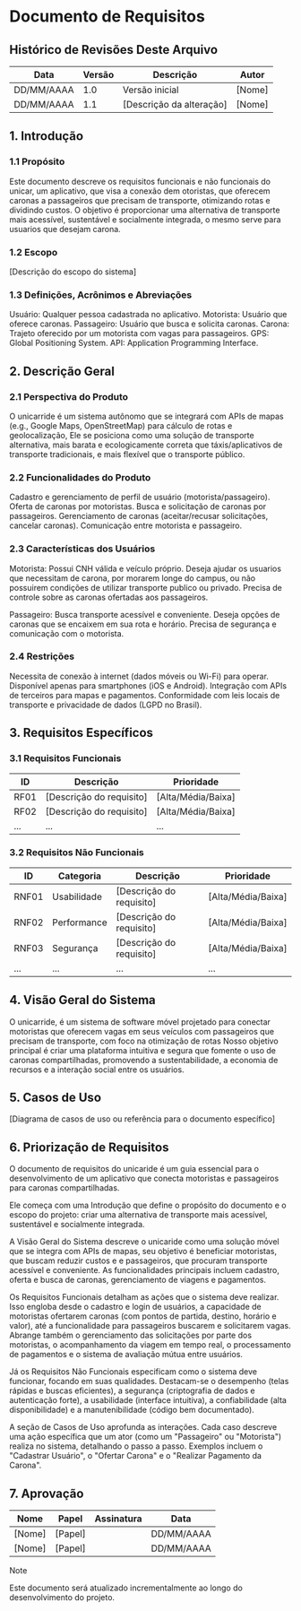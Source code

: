 # Documento de Requisitos

## Histórico de Revisões Deste Arquivo

| Data       | Versão | Descrição                | Autor  |
| ---------- | ------ | ------------------------ | ------ |
| DD/MM/AAAA | 1.0    | Versão inicial           | [Nome] |
| DD/MM/AAAA | 1.1    | [Descrição da alteração] | [Nome] |

## 1. Introdução

### 1.1 Propósito

Este documento descreve os requisitos funcionais e não funcionais do unicar, um aplicativo, que visa a conexão dem otoristas, que oferecem caronas a passageiros que precisam de transporte, otimizando rotas e dividindo custos. O objetivo é proporcionar uma alternativa de transporte mais acessível, sustentável e socialmente integrada, o mesmo serve para usuarios que desejam carona.

### 1.2 Escopo

[Descrição do escopo do sistema]

### 1.3 Definições, Acrônimos e Abreviações

Usuário: Qualquer pessoa cadastrada no aplicativo.
Motorista: Usuário que oferece caronas.
Passageiro: Usuário que busca e solicita caronas.
Carona: Trajeto oferecido por um motorista com vagas para passageiros.
GPS: Global Positioning System.
API: Application Programming Interface.

## 2. Descrição Geral

### 2.1 Perspectiva do Produto

O unicarride é um sistema autônomo que se integrará com APIs de mapas (e.g., Google Maps, OpenStreetMap) para cálculo de rotas e geolocalização, Ele se posiciona como uma solução de transporte alternativa, mais barata e ecologicamente correta que táxis/aplicativos de transporte tradicionais, e mais flexível que o transporte público.

### 2.2 Funcionalidades do Produto

Cadastro e gerenciamento de perfil de usuário (motorista/passageiro).
Oferta de caronas por motoristas.
Busca e solicitação de caronas por passageiros.
Gerenciamento de caronas (aceitar/recusar solicitações, cancelar caronas).
Comunicação entre motorista e passageiro.

### 2.3 Características dos Usuários

Motorista:
Possui CNH válida e veículo próprio.
Deseja ajudar os usuarios que necessitam de carona, por morarem longe do campus, ou não possuirem condições de utilizar transporte publico ou privado.
Precisa de controle sobre as caronas ofertadas aos passageiros.

Passageiro:
Busca transporte acessível e conveniente.
Deseja opções de caronas que se encaixem em sua rota e horário.
Precisa de segurança e comunicação com o motorista.

### 2.4 Restrições

Necessita de conexão à internet (dados móveis ou Wi-Fi) para operar.
Disponível apenas para smartphones (iOS e Android).
Integração com APIs de terceiros para mapas e pagamentos.
Conformidade com leis locais de transporte e privacidade de dados (LGPD no Brasil).

## 3. Requisitos Específicos

### 3.1 Requisitos Funcionais

| ID   | Descrição                | Prioridade         |
| ---- | ------------------------ | ------------------ |
| RF01 | [Descrição do requisito] | [Alta/Média/Baixa] |
| RF02 | [Descrição do requisito] | [Alta/Média/Baixa] |
| ...  | ...                      | ...                |

### 3.2 Requisitos Não Funcionais

| ID    | Categoria   | Descrição                | Prioridade         |
| ----- | ----------- | ------------------------ | ------------------ |
| RNF01 | Usabilidade | [Descrição do requisito] | [Alta/Média/Baixa] |
| RNF02 | Performance | [Descrição do requisito] | [Alta/Média/Baixa] |
| RNF03 | Segurança   | [Descrição do requisito] | [Alta/Média/Baixa] |
| ...   | ...         | ...                      | ...                |

## 4. Visão Geral do Sistema

O unicarride, é um sistema de software móvel projetado para conectar motoristas que oferecem vagas em seus veículos com passageiros que precisam de transporte, com foco na otimização de rotas Nosso objetivo principal é criar uma plataforma intuitiva e segura que fomente o uso de caronas compartilhadas, promovendo a sustentabilidade, a economia de recursos e a interação social entre os usuários.

## 5. Casos de Uso

[Diagrama de casos de uso ou referência para o documento específico]

## 6. Priorização de Requisitos

O documento de requisitos do unicaride é um guia essencial para o desenvolvimento de um aplicativo que conecta motoristas e passageiros para caronas compartilhadas.

Ele começa com uma Introdução que define o propósito do documento e o escopo do projeto: criar uma alternativa de transporte mais acessível, sustentável e socialmente integrada.

A Visão Geral do Sistema descreve o unicaride como uma solução móvel que se integra com APIs de mapas, seu objetivo é beneficiar motoristas, que buscam reduzir custos e  e passageiros, que procuram transporte acessível e conveniente. As funcionalidades principais incluem cadastro, oferta e busca de caronas, gerenciamento de viagens e pagamentos.

Os Requisitos Funcionais detalham as ações que o sistema deve realizar. Isso engloba desde o cadastro e login de usuários, a capacidade de motoristas ofertarem caronas (com pontos de partida, destino, horário e valor), até a funcionalidade para passageiros buscarem e solicitarem vagas. Abrange também o gerenciamento das solicitações por parte dos motoristas, o acompanhamento da viagem em tempo real, o processamento de pagamentos e o sistema de avaliação mútua entre usuários.

Já os Requisitos Não Funcionais especificam como o sistema deve funcionar, focando em suas qualidades. Destacam-se o desempenho (telas rápidas e buscas eficientes), a segurança (criptografia de dados e autenticação forte), a usabilidade (interface intuitiva), a confiabilidade (alta disponibilidade) e a manutenibilidade (código bem documentado).

A seção de Casos de Uso aprofunda as interações. Cada caso descreve uma ação específica que um ator (como um "Passageiro" ou "Motorista") realiza no sistema, detalhando o passo a passo. Exemplos incluem o "Cadastrar Usuário", o "Ofertar Carona" e o "Realizar Pagamento da Carona".

## 7. Aprovação

| Nome   | Papel   | Assinatura | Data       |
| ------ | ------- | ---------- | ---------- |
| [Nome] | [Papel] |            | DD/MM/AAAA |
| [Nome] | [Papel] |            | DD/MM/AAAA |

>[!NOTE]
>Este documento será atualizado incrementalmente ao longo do desenvolvimento do projeto.

